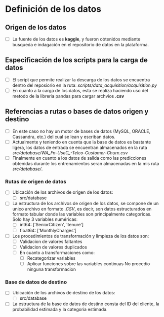 # Definición de los datos

## Origen de los datos

- [ ] La fuente de los datos es **kaggle**, y fueron obtenidos mediante busqueda e indagación en el repositorio de datos en la plataforma.

## Especificación de los scripts para la carga de datos

- [ ] El script que permite realizar la descarga de los datos se encuentra dentro del reposiorio en la ruta: *scripts/data_acquisition/acquisition.py*
- [ ] En cuanto a la carga de los datos, esta se realiza haciendo uso del metodo de la libreria pandas para cargar archvios **.csv**

## Referencias a rutas o bases de datos origen y destino

- [ ] En este caso no hay un motor de bases de datos (MySQL, ORACLE, Cassandra, etc.) del cual se lean y escriban datos. 
- [ ] Actualmente y teniendo en cuenta que la base de datos es bastante ligera, los datos de entrada se encuentran almacenados en la ruta *src/database/WA_Fn-UseC_-Telco-Customer-Churn.csv*
- [ ] Finalmente en cuanto a los datos de salida como las predicciones obtenidas durante los entrenamientos seran almacenadas en la mis ruta *src/database/*.

### Rutas de origen de datos

- [ ] Ubicación de los archivos de origen de los datos:
  - [ ] src/database 
- [ ] La estructura de los archivos de origen de los datos, se compone de un unico archivo en formato *.CSV*, es decir, son datos estructurados en formato tabular donde las variables son principalmente categoricas.
      Solo hay 3 variables numéricas:
  - [ ] int64: ['SeniorCitizen', 'tenure']
  - [ ] float64: ['MonthlyCharges']
- [ ] Los procedimientos de transformación y limpieza de los datos son:
  - [ ] Validacion de valores faltantes
  - [ ] Validacion de valores duplicados
  - [ ] En cuanto a transformaciones como:
    - [ ] Recategorizar variables
    - [ ] Aplicar funciones sobre las variables continuas
      No procedio ninguna transformacion

### Base de datos de destino

- [ ] Ubicación de los archivos de destino de los datos:
  - [ ] src/database 
- [ ] La estructura de la base de datos de destino consta del ID del cliente, la probabilidad estimada y la categoria estimada.
